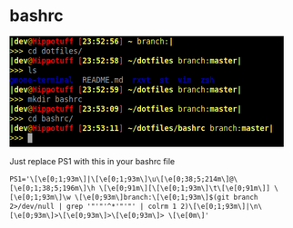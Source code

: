 # bashrc
![How it looks.](bashrc.png)

Just replace PS1 with this in your bashrc file
```
PS1='\[\e[0;1;93m\]|\[\e[0;1;93m\]\u\[\e[0;38;5;214m\]@\[\e[0;1;38;5;196m\]\h \[\e[0;91m\][\[\e[0;1;93m\]\t\[\e[0;91m\]] \[\e[0;1;93m\]\w \[\e[0;93m\]branch:\[\e[0;1;93m\]$(git branch 2>/dev/null | grep '"'"'^*'"'"' | colrm 1 2)\[\e[0;1;93m\]|\n\[\e[0;93m\]>\[\e[0;93m\]>\[\e[0;93m\]> \[\e[0m\]'
```

